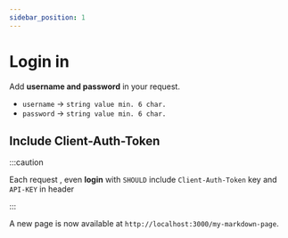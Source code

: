 ```yaml
---
sidebar_position: 1
---
```


# Login in

Add **username and password**  in your request.

- `username` -> `string value min. 6 char.`
- `password` -> `string value min. 6 char.`

## Include Client-Auth-Token

:::caution

Each request , even **login** with   `SHOULD` include `Client-Auth-Token` key and `API-KEY` in header

:::
 
 

A new page is now available at `http://localhost:3000/my-markdown-page`.

